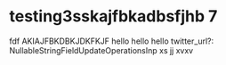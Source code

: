 # testing3sskajfbkadbsfjhb 7

fdf
AKIAJFBKDBKJDKFKJF
hello
hello
hello
twitter_url?: NullableStringFieldUpdateOperationsInp
xs
jj
xvxv
